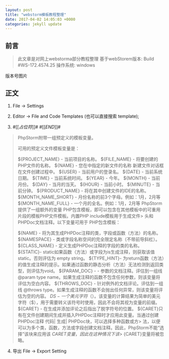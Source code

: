 ```yaml
---
layout: post
title: "webstorm模板教程整理"
date: 2017-04-02 14:05:03 +0000
categories: jekyll update
---
```


## 前言

>此文章是对网上webstorma部分教程整理
>基于webStorem版本: Build #WS-172.4574.25
>操作系统: windows

版本号图片

## 正文

1. File -> Settings

2. Editor -> File and Code Templates (也可以直接搜索 template);

3. #[[$占位符$]]# #[[$END$]]#

> PhpStorm附带一组预定义的模板变量。
> 
> 可用的预定义文件模板变量是：
> 
> ${PROJECT_NAME} - 当前项目的名称。
> ${FILE_NAME} - 将要创建的PHP文件的名称。
> ${NAME} - 您在中指定的新文件的名称 新建文件对话框在文件创建过程中。
> ${USER} - 当前用户的登录名。
> ${DATE} - 当前系统日期。
> ${TIME} - 当前系统时间。
> ${YEAR} - 今年。
> ${MONTH} - 当前月份。
> ${DAY} - 当月的当天。
> ${HOUR} - 当前小时。
> ${MINUTE} - 当前分钟。
> ${PRODUCT_NAME} - 将在其中创建文件的IDE的名称。
> ${MONTH_NAME_SHORT} - 月份名称的前3个字母。例如：1月，2月等
> ${MONTH_NAME_FULL} - 一个月的全名。例如：1月，2月等
> PhpStorm提供了一组额外的变量 PHP包含模板，即可以包含在其他模板中的可重用片段的模板PHP文件模板。内置PHP include模板用于生成文件> 头和 PHPDoc文档注释。以下变量可用于 PHP包含模板：
> 
> ${NAME} - 将为其生成PHPDoc注释的类，字段或函数（方法）的名称。
> ${NAMESPACE} - 类或字段名称空间的完全限定名称（不带前导斜杠）。
> ${CLASS_NAME} - 定义生成PHPDoc注释的字段的类的名称。
> ${STATIC}- static如果函数（方法）或字段为is生成注释，则获取该值static。否则评估为 empty string。
> ${TYPE_HINT}- 为return函数（方法）的值生成注释的提示。如果通过函数的静态分析（方法）无法检测到返回类型，则评估为void。
> ${PARAM_DOC} - - 参数的文档注释。评估到一组线 @param type name。如果生成注释的函数不包含任何参数，则该变量将评估为空白内容。
> ${THROWS_DOC} - 针对例外的文档评论。评估到一组线 @throws type。如果生成注释的函数不会抛出任何异常，则该变量将评估为空的内容。
> ${DS}- 一个美元字符（$）。该变量的计算结果为简单的美元字符（$），用于需要转义该符号时使用，因此不会将其视为变量的前缀。
> ${CARET} - 在生成并添加评论之后指出了脱字符号的位置。
> ${CARET}只有在文件创建期间生成并插入PHPDoc注释时才应用此变量。当通过创建PHPDoc注释 代码| 生成| PHPDoc块，可以选择多种函数或方> 法，以便可以为多个类，函数，方法或字段创建文档注释。因此，PhpStorm不能“选择”该块来应用该 ${CARET}变量，因此在这种情况下该$> {CARET}变量将被忽略。

4. 导出 File -> Export Setting


